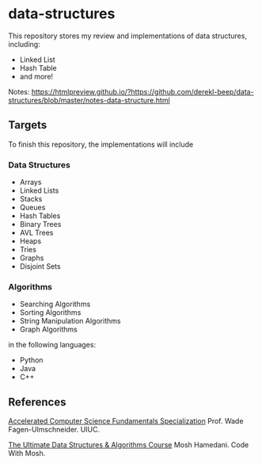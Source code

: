 
# data-structures

This repository stores my review and implementations of data structures, including:

- Linked List
- Hash Table
- and more!

Notes: https://htmlpreview.github.io/?https://github.com/derekl-beep/data-structures/blob/master/notes-data-structure.html

## Targets

To finish this repository, the implementations will include

### Data Structures

- Arrays
- Linked Lists
- Stacks
- Queues
- Hash Tables
- Binary Trees
- AVL Trees
- Heaps
- Tries
- Graphs
- Disjoint Sets

### Algorithms

- Searching Algorithms
- Sorting Algorithms
- String Manipulation Algorithms
- Graph Algorithms

in the following languages:

- Python
- Java
- C++

## References


[Accelerated Computer Science Fundamentals Specialization](https://www.coursera.org/specializations/cs-fundamentals)
Prof. Wade Fagen-Ulmschneider. UIUC.

[The Ultimate Data Structures & Algorithms Course](https://codewithmosh.com/p/data-structures-algorithms)
Mosh Hamedani. Code With Mosh.

<!--stackedit_data:
eyJoaXN0b3J5IjpbMjEwODEzMjg4MSwtODEyMTI4ODM4LC0xMD
I0NjA4Mzc3XX0=
-->